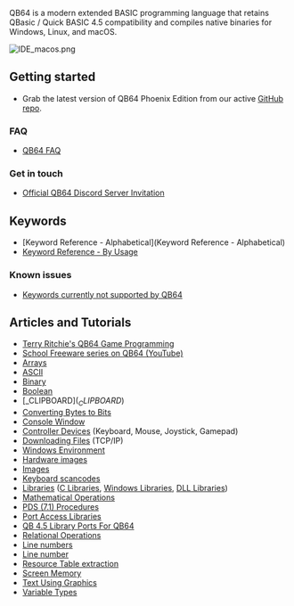 QB64 is a modern extended BASIC programming language that retains QBasic / Quick BASIC 4.5 compatibility and compiles native binaries for Windows, Linux, and macOS.

![IDE_macos.png](IDE_macos.png)

## Getting started

* Grab the latest version of QB64 Phoenix Edition from our active [GitHub repo](https://github.com/QB64Official/qb64/releases/latest).

### FAQ

* [QB64 FAQ](QB64_FAQ)

### Get in touch

* [Official QB64 Discord Server Invitation](https://discord.gg/A3HmUe2mv8)

## Keywords

* [Keyword Reference - Alphabetical](Keyword Reference - Alphabetical)
* [Keyword Reference - By Usage](Keyword_Reference_-_By_Usage)

### Known issues

* [Keywords currently not supported by QB64](Keywords_currently_not_supported_by_QB64)

## Articles and Tutorials

* [Terry Ritchie's QB64 Game Programming](http://www.qb64sourcecode.com)
* [School Freeware series on QB64 (YouTube)](https://www.youtube.com/watch?v=hE-Voij5k5Q&list=PLF6199808BD4901E1)
* [Arrays](Arrays)
* [ASCII](ASCII)
* [Binary](Binary)
* [Boolean](Boolean)
* [_CLIPBOARD$](_CLIPBOARD$)
* [Converting Bytes to Bits](Converting_Bytes_to_Bits)
* [Console Window](Console_Window)
* [Controller Devices](Controller_Devices) (Keyboard, Mouse, Joystick, Gamepad)
* [Downloading Files](Downloading_Files) (TCP/IP)
* [Windows Environment](Windows_Environment)
* [Hardware images](Hardware_images)
* [Images](Images)
* [Keyboard scancodes](Keyboard_scancodes)
* [Libraries](Libraries) ([C Libraries](C_Libraries), [Windows Libraries](Windows_Libraries), [DLL Libraries](DLL_Libraries))
* [Mathematical Operations](Mathematical_Operations)
* [PDS (7.1) Procedures](PDS_(7.1)_Procedures)
* [Port Access Libraries](Port_Access_Libraries)
* [QB 4.5 Library Ports For QB64](QB_4.5_Library_Ports_For_QB64)
* [Relational Operations](Relational_Operations)
* [Line numbers](Line_numbers)
* [Line number](Line_number)
* [Resource Table extraction](Resource_Table_extraction)
* [Screen Memory](Screen_Memory)
* [Text Using Graphics](Text_Using_Graphics)
* [Variable Types](Variable_Types)